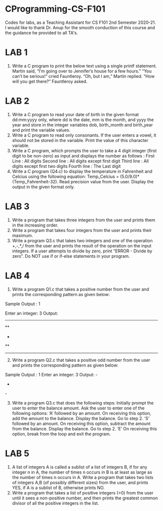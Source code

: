 # CProgramming-CS-F101
Codes for labs, as a Teaching Assistant for CS F101 2nd Semester 2020-21.
I would like to thank Dr. Anup for the smooth conduction of this course and the guidance he provided to all TA's.

# LAB 1
1. Write a C program to print the below text using a single printf
statement.
Martin said, “I’m going over to Jennifer’s house for a few hours.”
“You can’t be serious!” cried Fauntleroy.
“Oh, but I am,” Martin replied.
“How will you get there?” Fauntleroy asked.

# LAB 2
1. Write a C program to read  your date of birth in the given format dd:mm:yyyy only,  where dd is the date, mm is the month, and yyyy the year and store in the integer variables dob, birth_month and birth_year and print the variable values.
2. Write a C program to read only consonants. If the user enters a vowel, it should not be stored in the variable. Print the value of this character variable. 
3. Write a C program, which prompts the user to take a 4 digit integer (first digit to be non-zero) as input and displays the number as follows : First Line      : 	All digits Second line : 	All digits except first digit Third line     : 	All digits except first two digits Fourth line  : 	The Last digit
4. Write a C program (Q4.c) to display the temperature in Fahrenheit and Celcius using the following equation: Temp_Celcius = (5.0/9.0)*(Temp_Fahrenheit-32). Read precision value from the user. Display the output in the given format only.


# LAB 3
1. Write a program that takes three integers from the user and prints them in the increasing order.
2. Write a program that takes four integers from the user and prints their maximum. 
3. Write a program Q3.c that takes two integers and one of the operation +,-,*,/ from the user and prints the result of the operation on the input integers. If a user attempts to divide by zero, print “ERROR - Divide by zero”. Do NOT use if or  if-else statements in your program.

# LAB 4
1. Write a program Q1.c that takes a positive number from the user and prints the corresponding pattern as given below:

Sample Output : 1 

Enter an integer: 3
Output:
***

**

*

**

***
2. Write a program Q2.c that takes a positive odd number from the user and prints the corresponding pattern as given below:

Sample Output : 1 
Enter an integer: 3
Output:
*-*

 *
 
*-*

3. Write a program Q3.c that does the following steps:
Initially prompt the user to enter the balance amount.
Ask the user to enter one of the following options:
‘A’ followed by an amount.
On receiving this option, add the amount to the balance.
Display the balance.
Go to step 2.
‘S’ followed by an amount.
On receiving this option, subtract the amount from the balance.
Display the balance.
Go to step 2.
‘E’
On receiving this option, break from the loop and exit the program.

# LAB 5
1. A list of integers A is called a sublist of a list of integers B, if for any integer n in A, the number of times n occurs in B is at least as large as the number of times n occurs in A. Write a program that takes two lists of integers A,B (of possibly different sizes)  from the user, and prints YES, if A is a sublist of B, otherwise prints NO.
2. Write a program that takes a list of positive integers (>0) from the user until it sees a non-positive number, and then prints the greatest common divisor of all the positive integers in the list.





